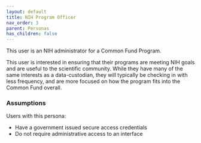 ```yaml
---
layout: default
title: NIH Program Officer
nav_order: 3
parent: Personas
has_children: false
---
```


This user is an NIH administrator for a Common Fund Program.

This user is interested in ensuring that their programs are meeting NIH goals and
are useful to the scientific community. While they have many of the same interests
as a data-custodian, they will typically be checking in with less frequency, and
are more focused on how the program fits into the Common Fund overall.


### Assumptions

Users with this persona:

-   Have a government issued secure access credentials
-   Do not require administrative access to an interface
